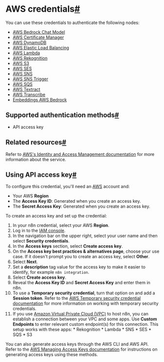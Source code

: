 [](https://github.com/n8n-io/n8n-docs/edit/main/docs/integrations/builtin/credentials/aws.md "Edit this page")

# AWS credentials[#](#aws-credentials "Permanent link")

You can use these credentials to authenticate the following nodes:

*   [AWS Bedrock Chat Model](../../cluster-nodes/sub-nodes/n8n-nodes-langchain.lmchatawsbedrock/)
*   [AWS Certificate Manager](../../app-nodes/n8n-nodes-base.awscertificatemanager/)
*   [AWS DynamoDB](../../app-nodes/n8n-nodes-base.awsdynamodb/)
*   [AWS Elastic Load Balancing](../../app-nodes/n8n-nodes-base.awselb/)
*   [AWS Lambda](../../app-nodes/n8n-nodes-base.awslambda/)
*   [AWS Rekognition](../../app-nodes/n8n-nodes-base.awsrekognition/)
*   [AWS S3](../../app-nodes/n8n-nodes-base.awss3/)
*   [AWS SES](../../app-nodes/n8n-nodes-base.awsses/)
*   [AWS SNS](../../app-nodes/n8n-nodes-base.awssns/)
*   [AWS SNS Trigger](../../trigger-nodes/n8n-nodes-base.awssnstrigger/)
*   [AWS SQS](../../app-nodes/n8n-nodes-base.awssqs/)
*   [AWS Textract](../../app-nodes/n8n-nodes-base.awstextract/)
*   [AWS Transcribe](../../app-nodes/n8n-nodes-base.awstranscribe/)
*   [Embeddings AWS Bedrock](../../cluster-nodes/sub-nodes/n8n-nodes-langchain.embeddingsawsbedrock/)

## Supported authentication methods[#](#supported-authentication-methods "Permanent link")

*   API access key

## Related resources[#](#related-resources "Permanent link")

Refer to [AWS's Identity and Access Management documentation](https://docs.aws.amazon.com/IAM/latest/UserGuide/getting-started.html) for more information about the service.

## Using API access key[#](#using-api-access-key "Permanent link")

To configure this credential, you'll need an [AWS](https://aws.amazon.com/) account and:

*   Your AWS **Region**
*   The **Access Key ID**: Generated when you create an access key.
*   The **Secret Access Key**: Generated when you create an access key.

To create an access key and set up the credential:

1.  In your n8n credential, select your AWS **Region**.
2.  Log in to the [IAM console](https://console.aws.amazon.com/iam).
3.  In the navigation bar on the upper right, select your user name and then select **Security credentials**.
4.  In the **Access keys** section, select **Create access key**.
5.  On the **Access key best practices & alternatives page**, choose your use case. If it doesn't prompt you to create an access key, select **Other**.
6.  Select **Next**.
7.  Set a **description** tag value for the access key to make it easier to identify, for example `n8n integration`.
8.  Select **Create access key**.
9.  Reveal the **Access Key ID** and **Secret Access Key** and enter them in n8n.
10.  To use a **Temporary security credential**, turn that option on and add a **Session token**. Refer to the [AWS Temporary security credential documentation](https://docs.aws.amazon.com/IAM/latest/UserGuide/id_credentials_temp.html) for more information on working with temporary security credentials.
11.  If you use [Amazon Virtual Private Cloud (VPC)](https://aws.amazon.com/vpc/) to host n8n, you can establish a connection between your VPC and some apps. Use **Custom Endpoints** to enter relevant custom endpoint(s) for this connection. This setup works with these apps:
    *   Rekognition
    *   Lambda
    *   SNS
    *   SES
    *   SQS
    *   S3

You can also generate access keys through the AWS CLI and AWS API. Refer to the [AWS Managing Access Keys documentation](https://docs.aws.amazon.com/IAM/latest/UserGuide/id_credentials_access-keys.html) for instructions on generating access keys using these methods.